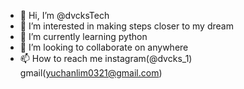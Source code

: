 - 👋 Hi, I’m @dvcksTech
- 👀 I’m interested in making steps closer to my dream
- 🌱 I’m currently learning python
- 💞️ I’m looking to collaborate on anywhere
- 📫 How to reach me instagram(@dvcks_1) gmail(yuchanlim0321@gmail.com)

<!---
dvcksTech/dvcksTech is a ✨ special ✨ repository because its `README.md` (this file) appears on your GitHub profile.
You can click the Preview link to take a look at your changes.
--->
